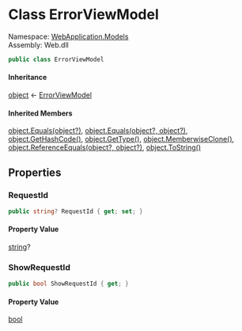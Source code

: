# <a id="WebApplication_Models_ErrorViewModel"></a> Class ErrorViewModel

Namespace: [WebApplication.Models](WebApplication.Models.md)  
Assembly: Web.dll  

```csharp
public class ErrorViewModel
```

#### Inheritance

[object](https://learn.microsoft.com/dotnet/api/system.object) ← 
[ErrorViewModel](WebApplication.Models.ErrorViewModel.md)

#### Inherited Members

[object.Equals\(object?\)](https://learn.microsoft.com/dotnet/api/system.object.equals\#system\-object\-equals\(system\-object\)), 
[object.Equals\(object?, object?\)](https://learn.microsoft.com/dotnet/api/system.object.equals\#system\-object\-equals\(system\-object\-system\-object\)), 
[object.GetHashCode\(\)](https://learn.microsoft.com/dotnet/api/system.object.gethashcode), 
[object.GetType\(\)](https://learn.microsoft.com/dotnet/api/system.object.gettype), 
[object.MemberwiseClone\(\)](https://learn.microsoft.com/dotnet/api/system.object.memberwiseclone), 
[object.ReferenceEquals\(object?, object?\)](https://learn.microsoft.com/dotnet/api/system.object.referenceequals), 
[object.ToString\(\)](https://learn.microsoft.com/dotnet/api/system.object.tostring)

## Properties

### <a id="WebApplication_Models_ErrorViewModel_RequestId"></a> RequestId

```csharp
public string? RequestId { get; set; }
```

#### Property Value

 [string](https://learn.microsoft.com/dotnet/api/system.string)?

### <a id="WebApplication_Models_ErrorViewModel_ShowRequestId"></a> ShowRequestId

```csharp
public bool ShowRequestId { get; }
```

#### Property Value

 [bool](https://learn.microsoft.com/dotnet/api/system.boolean)

